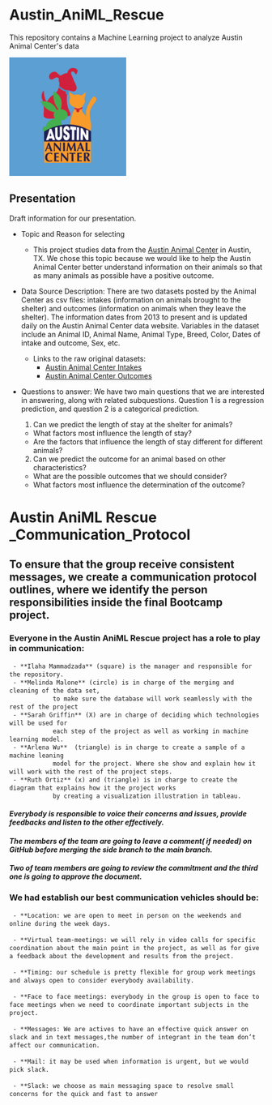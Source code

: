 # Austin_AniML_Rescue
This repository contains a Machine Learning project to analyze Austin Animal Center's data

![AAC_graphic](https://github.com/ilaha/Austin_AniML_Rescue/blob/main/Resources/AAC_graphic.PNG)



## Presentation
Draft information for our presentation.

- Topic and Reason for selecting 
  - This project studies data from the [Austin Animal Center](http://www.austintexas.gov/content/austin-animal-center) in Austin, TX. We chose this topic because we would like to help the Austin Animal Center better understand information on their animals so that as many animals as possible have a positive outcome.

- Data Source Description: There are two datasets posted by the Animal Center as csv files: intakes (information on animals brought to the shelter) and outcomes (information on animals when they leave the shelter). The information dates from 2013 to present and is updated daily on the Austin Animal Center data website. Variables in the dataset include an Animal ID, Animal Name, Animal Type, Breed, Color, Dates of intake and outcome, Sex, etc. 
  - Links to the raw original datasets:
    - [Austin Animal Center Intakes](https://data.austintexas.gov/Health-and-Community-Services/Austin-Animal-Center-Intakes/wter-evkm)
    - [Austin Animal Center Outcomes](https://data.austintexas.gov/Health-and-Community-Services/Austin-Animal-Center-Outcomes/9t4d-g238)

- Questions to answer: We have two main questions that we are interested in answering, along with related subquestions. Question 1 is a regression prediction, and question 2 is a categorical prediction.
  1. Can we predict the length of stay at the shelter for animals?
    - What factors most influence the length of stay?
    - Are the factors that influence the length of stay different for different animals?
  2. Can we predict the outcome for an animal based on other characteristics?
    - What are the possible outcomes that we should consider?
    - What factors most influence the determination of the outcome?
  
# Austin AniML Rescue _Communication_Protocol

## To ensure that the group receive consistent messages, we create a communication protocol outlines, where we identify the person responsibilities inside the final Bootcamp project.

### Everyone in the Austin AniML Rescue project has a role to play in communication:
     - **Ilaha Mammadzada** (square) is the manager and responsible for the repository.
     - **Melinda Malone** (circle) is in charge of the merging and cleaning of the data set, 
                to make sure the database will work seamlessly with the rest of the project
     - **Sarah Griffin** (X) are in charge of deciding which technologies will be used for 
                each step of the project as well as working in machine learning model.
     - **Arlena Wu**  (triangle) is in charge to create a sample of a machine leaning 
                model for the project. Where she show and explain how it will work with the rest of the project steps.
     - **Ruth Ortiz** (x) and (triangle) is in charge to create the diagram that explains how it the project works
                by creating a visualization illustration in tableau.
            
#### ***Everybody is responsible to voice their concerns and issues, provide feedbacks and listen to the other effectively.***
#### ***The members of the team are going to leave a comment( if needed) on GitHub before merging the side branch to the main branch.*** 
#### ***Two of team members are going to review the commitment and the third one is going to approve the document.***


### We had establish our best communication vehicles should be:
     - **Location: we are open to meet in person on the weekends and online during the week days.

     - **Virtual team-meetings: we will rely in video calls for specific coordination about the main point in the project, as well as for give a feedback about the development and results from the project.
     
     - **Timing: our schedule is pretty flexible for group work meetings and always open to consider everybody availability.

     - **Face to face meetings: everybody in the group is open to face to face meetings when we need to coordinate important subjects in the project.

     - **Messages: We are actives to have an effective quick answer on slack and in text messages,the number of integrant in the team don’t affect our communication.

     - **Mail: it may be used when information is urgent, but we would pick slack.

     - **Slack: we choose as main messaging space to resolve small concerns for the quick and fast to answer 

